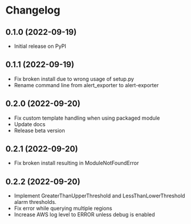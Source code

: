 # Changelog

## 0.1.0 (2022-09-19)

- Initial release on PyPI

## 0.1.1 (2022-09-19)

- Fix broken install due to wrong usage of setup.py
- Rename command line from alert_exporter to alert-exporter

## 0.2.0 (2022-09-20)

- Fix custom template handling when using packaged module
- Update docs
- Release beta version

## 0.2.1 (2022-09-20)

- Fix broken install resulting in ModuleNotFoundError

## 0.2.2 (2022-09-20)

- Implement GreaterThanUpperThreshold and LessThanLowerThreshold alarm thresholds.
- Fix error while querying multiple regions
- Increase AWS log level to ERROR unless debug is enabled

